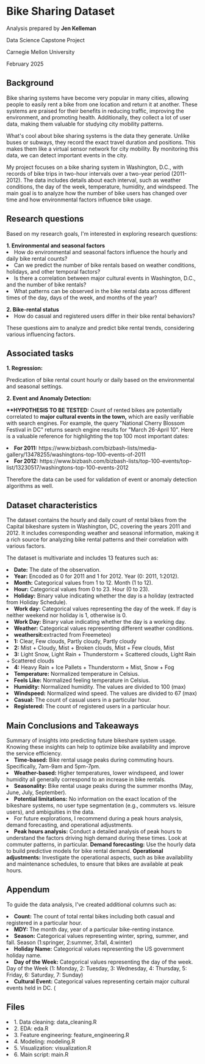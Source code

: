 <h1>Bike Sharing Dataset</h1>
<p>Analysis prepared by <b>Jen Kelleman</b></p>
<p>Data Science Capstone Project</p>
<p>Carnegie Mellon University</p>
<p>February 2025</p>


<p></p>
<h2>Background</h2>
<p>Bike sharing systems have become very popular in many cities, allowing people to easily rent a bike from one location and return it at another. These systems are praised for their benefits in reducing traffic, improving the environment, and promoting health. Additionally, they collect a lot of user data, making them valuable for studying city mobility patterns.

What's cool about bike sharing systems is the data they generate. Unlike buses or subways, they record the exact travel duration and positions. This makes them like a virtual sensor network for city mobility. By monitoring this data, we can detect important events in the city. 

My project focuses on a bike sharing system in Washington, D.C., with records of bike trips in two-hour intervals over a two-year period (2011-2012). The data includes details about each interval, such as weather conditions, the day of the week, temperature, humidity, and windspeed. The main goal is to analyze how the number of bike users has changed over time and how environmental factors influence bike usage.</p> 


<p></p>
<h2>Research questions</h2>
Based on my research goals, I'm interested in exploring research questions:
<p></p>
<b>1. Environmental and seasonal factors</b>
<li>How do environmental and seasonal factors influence the hourly and daily bike rental counts?
<li>Can we predict the number of bike rentals based on weather conditions, holidays, and other temporal factors?</li>
<li>Is there a correlation between major cultural events in Washington, D.C., and the number of bike rentals?</li>
<li>What patterns can be observed in the bike rental data across different times of the day, days of the week, and months of the year?</li>
<p></p>
<b>2. Bike-rental status</b>
<li>How do casual and registered users differ in their bike rental behaviors?</li>
<p></p>
These questions aim to analyze and predict bike rental trends, considering various influencing factors.
<p></p>	
<h2>Associated tasks</h2>
<b>1. Regression:</b>
<p>Predication of bike rental count hourly or daily based on the environmental and seasonal settings.</p>
<p></p>	
<b>2. Event and Anomaly Detection:</b>
<p><b>**HYPOTHESIS TO BE TESTED:</b> Count of rented bikes are potentially correlated to <b>major cultural events in the town,</b> which are easily verifiable with search engines. For example, the query "National Cherry Blossom Festival in DC" returns search engine results for "March 26-April 10". Here is a valuable reference for highlighting the top 100 most important dates:</p>
                   <li><b>For 2011:</b> https://www.bizbash.com/bizbash-lists/media-gallery/13478255/washingtons-top-100-events-of-2011</li>
                  <li><b>For 2012:</b> https://www.bizbash.com/bizbash-lists/top-100-events/top-list/13230517/washingtons-top-100-events-2012</li>
<p></p>                  
Therefore the data can be used for validation of event or anomaly detection algorithms as well.


<p></p>
<h2>Dataset characteristics</h2>
<p>The dataset contains the hourly and daily count of rental bikes from the Capital bikeshare system in Washington, DC, covering the years 2011 and 2012. It includes corresponding weather and seasonal information, making it a rich source for analyzing bike rental patterns and their correlation with various factors.</p>

The dataset is multivariate and includes 13 features such as:

<li><b>Date:</b> The date of the observation. </li>
<li><b>Year:</b> Encoded as 0 for 2011 and 1 for 2012. Year (0: 2011, 1:2012).</li>
<li><b>Month:</b> Categorical values from 1 to 12. Month (1 to 12).</li>
<li><b>Hour:</b> Categorical values from 0 to 23. Hour (0 to 23).</li>
<li><b>Holiday:</b> Binary value indicating whether the day is a holiday (extracted from Holiday Schedule).</li>
<li><b>Work day:</b> Categorical values representing the day of the week. If day is neither weekend nor holiday is 1, otherwise is 0.</li>
<li><b>Work Day:</b> Binary value indicating whether the day is a working day.</li>
<li><b>Weather:</b> Categorical values representing different weather conditions.</li>
      <li><b>weathersit:</b>extracted from Freemeteo)</li>
     <li><b>1:</b> Clear, Few clouds, Partly cloudy, Partly cloudy</li>
      <li><b>2:</b> Mist + Cloudy, Mist + Broken clouds, Mist + Few clouds, Mist</li>
      <li><b>3:</b> Light Snow, Light Rain + Thunderstorm + Scattered clouds, Light Rain + Scattered clouds</li>
      <li><b>4:</b> Heavy Rain + Ice Pallets + Thunderstorm + Mist, Snow + Fog</li>
<li><b>Temperature:</b> Normalized temperature in Celsius.</li>
<li><b>Feels Like:</b> Normalized feeling temperature in Celsius.</li>
<li><b>Humidity:</b> Normalized humidity. The values are divided to 100 (max)</li>
<li><b>Windspeed:</b> Normalized wind speed. The values are divided to 67 (max)</li>
<li><b>Casual:</b> The count of casual users in a particular hour.</li>
<li><b>Registered:</b> The count of registered users in a particular hour.</li>


<p></p>
<h2>Main Conclusions and Takeaways</h2>
Summary of insights into predicting future bikeshare system usage. Knowing these insights can help to optimize bike availability and improve the service efficiency.

<li><b>Time-based:</b> Bike rental usage peaks during commuting hours. Specifically, 7am-9am and 5pm-7pm.
<li><b>Weather-based:</b> Higher temperatures, lower windspeed, and lower humidity all generally correspond to an increase in bike rentals.
<li><b>Seasonality:</b> Bike rental usage peaks during the summer months (May, June, July, September).
<li><b>Potential limitations:</b> No information on the exact location of the bikeshare systems, no user type segmentation (e.g., commuters vs. leisure users), and ambiguities in the data.

<li>For future explorations, I recommend during a peak hours analysis, demand forecasting, and operational adjustments.
<li><b>Peak hours analysis:</b> Conduct a detailed analysis of peak hours to understand the factors driving high demand during these times. Look at commuter patterns, in particular. <b>Demand forecasting:</b> Use the hourly data to build predictive models for bike rental demand. <b>Operational adjustments:</b> Investigate the operational aspects, such as bike availability and maintenance schedules, to ensure that bikes are available at peak hours.

<p></p>
<h2>Appendum</h2> 
To guide the data analysis, I've created additional columns such as:

<p></p>
<li><b>Count:</b> The count of total rental bikes including both casual and registered in a particular hour.</li>
<li><b>MDY:</b> The month day, year of a particular bike-renting instance.</li>
<li><b>Season:</b> Categorical values representing winter, spring, summer, and fall. Season (1:springer, 2:summer, 3:fall, 4:winter)</li> 
<li><b>Holiday Name:</b> Categorical values representing the US government holiday name. 
<li><b>Day of the Week:</b> Categorical values representing the day of the week. Day of the Week (1: Monday, 2: Tuesday, 3: Wednesday, 4: Thursday, 5: Friday, 6: Saturday, 7: Sunday)</li> 
<li><b>Cultural Event:</b> Categorical values representing certain major cultural events held in DC. (

</li>
<p></p>
<h2>Files</h2>
<li>1. Data cleaning: data_cleaning.R </li>
<li>2. EDA: eda.R </li>
<li>3. Feature engineering: feature_engineering.R </li>
<li>4. Modeling: modeling.R </li>
<li>5. Visualization: visualization.R </li>
<li>6. Main script: main.R </li>

